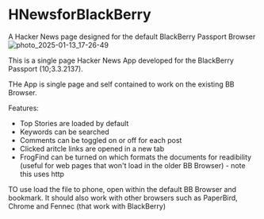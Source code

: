 # HNewsforBlackBerry
A Hacker News page designed for the default BlackBerry Passport Browser
![photo_2025-01-13_17-26-49](https://github.com/user-attachments/assets/1fd36492-52e6-48e0-aaf2-6084b37e18be)

This is a single page Hacker News App developed for the BlackBerry Passport (10;3.3.2137).

THe App is single page and self contained to work on the existing BB Browser.

Features:
- Top Stories are loaded by default
- Keywords can be searched
- Comments can be toggled on or off for each post
- Clicked aritcle links are opened in a new tab
- FrogFind can be turned on which formats the documents for readibility (useful for web pages that won't load in the older BB Browser) - note this uses http

TO use load the file to phone, open within the default BB Browser and bookmark. 
It should also work with other browsers such as PaperBird, Chrome and Fennec (that work with BlackBerry)
